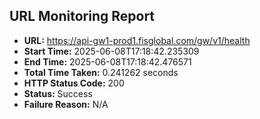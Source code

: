 ## URL Monitoring Report

- **URL:** https://api-gw1-prod1.fisglobal.com/gw/v1/health
- **Start Time:** 2025-06-08T17:18:42.235309
- **End Time:** 2025-06-08T17:18:42.476571
- **Total Time Taken:** 0.241262 seconds
- **HTTP Status Code:** 200
- **Status:** Success
- **Failure Reason:** N/A
